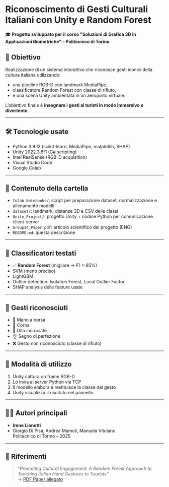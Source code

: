 # Riconoscimento di Gesti Culturali Italiani con Unity e Random Forest

🎓 **Progetto sviluppato per il corso "Soluzioni di Grafica 3D in Applicazioni Biometriche" – Politecnico di Torino**

## 🎯 Obiettivo

Realizzazione di un sistema interattivo che riconosce gesti iconici della cultura italiana utilizzando:
- una pipeline RGB-D con landmark MediaPipe,
- classificatore Random Forest con classe di rifiuto,
- e una scena Unity ambientata in un aeroporto virtuale.

L’obiettivo finale è **insegnare i gesti ai turisti in modo immersivo e divertente**.

---

## 🛠️ Tecnologie usate

- Python 3.9.13 (scikit-learn, MediaPipe, matplotlib, SHAP)
- Unity 2022.3.6f1 (C# scripting)
- Intel RealSense (RGB-D acquisition)
- Visual Studio Code
- Google Colab

---

## 📁 Contenuto della cartella

- `Colab_Notebooks/`: script per preparazione dataset, normalizzazione e allenamento modelli
- `dataset/`: landmark, distanze 3D e CSV delle classi
- `Unity_Project/`: progetto Unity + codice Python per comunicazione client-server
- `Group14_Paper.pdf`: articolo scientifico del progetto (ENG)
- `README.md`: questa descrizione

---

## 🧪 Classificatori testati

- ✅ **Random Forest** (migliore → F1 ≈ 85%)
- SVM (meno preciso)
- LightGBM
- Outlier detection: Isolation Forest, Local Outlier Factor
- SHAP analysis delle feature usate

---

## 🧠 Gesti riconosciuti

- 🤌 Mano a borsa  
- 🤘 Corna  
- 🤞 Dita incrociate  
- 👌 Segno di perfezione  
- ❌ Gesto non riconosciuto (classe di rifiuto)

---

## 📸 Modalità di utilizzo

1. Unity cattura un frame RGB-D
2. Lo invia al server Python via TCP
3. Il modello elabora e restituisce la classe del gesto
4. Unity visualizza il risultato nel pannello

---

## 👩‍💻 Autori principali

- **Irene Lionetti**  
- Giorgio Di Pisa, Andrea Mamoli, Manuela Vitulano  
Politecnico di Torino – 2025

---

## 📎 Riferimenti

> *"Promoting Cultural Engagement: A Random Forest Approach to Teaching Italian Hand Gestures to Tourists"*  
→ [PDF Paper allegato](./Group14_Paper.pdf)
